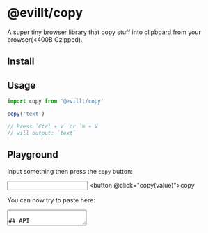 # @evillt/copy

A super tiny browser library that copy stuff into clipboard from your browser(<400B Gzipped).

## Install

<Snippet text="yarn add @evillt/copy" />

## Usage

```js
import copy from '@evillt/copy'

copy('text')

// Press `Ctrl + V` or `⌘ + V`
// will output: `text`
```

## Playground

Input something then press the `copy` button:

<input type="text" v-model="value" > <button @click="copy(value)">copy</button>

You can now try to paste here:

<textarea />

## API

copy(text, options)

### text

- Type: `string`
- Required: `true`

The text that you wanna copy to clipboard.

### options

- Type: `Options`
- Default: `DefaultOptions`

```ts
interface Options {
  format: string
}

const DefaultOptions = {
  format: 'text'
}
```

```js { mixin: true }
{
  data() {
    return {
      value: ''
    }
  }
}
```
